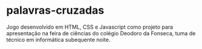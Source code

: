 # palavras-cruzadas
Jogo desenvolvido em HTML, CSS e Javascript como projeto para apresentação na feira de ciências do colégio Deodoro da Fonseca, tuma de técnico em informática subequente noite.
